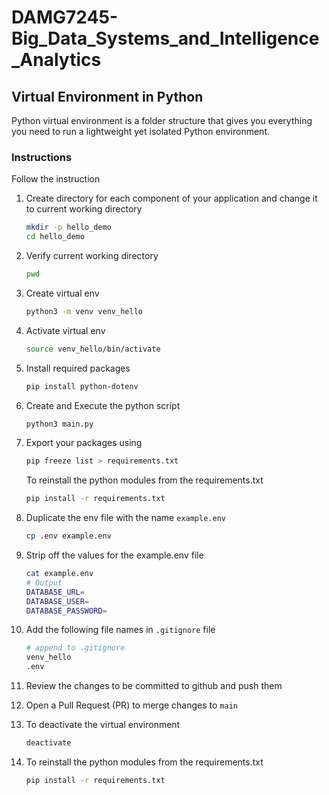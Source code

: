 # DAMG7245-Big_Data_Systems_and_Intelligence_Analytics

## Virtual Environment in Python

Python virtual environment is a folder structure that gives you everything you need to run a lightweight yet isolated Python environment.

### Instructions

Follow the instruction

1. Create directory for each component of your application and change it to current working directory
   ```bash
   mkdir -p hello_demo
   cd hello_demo
   ```

2. Verify current working directory
   ```bash
   pwd
   ```

3. Create virtual env
    ```bash
   python3 -m venv venv_hello
   ```

4. Activate virtual env
    ```bash
   source venv_hello/bin/activate
    ```

5. Install required packages
   ```bash
   pip install python-dotenv
   ```

6. Create and Execute the python script
    ```bash
    python3 main.py
    ```

7. Export your packages using
    ```bash
    pip freeze list > requirements.txt
    ```
   To reinstall the python modules from the requirements.txt
    ```bash
    pip install -r requirements.txt
    ```
      
8.  Duplicate the env file with the name `example.env`
    ```bash
    cp .env example.env
    ```
9.  Strip off the values for the example.env file
    ```bash
    cat example.env
    # Output
    DATABASE_URL=
    DATABASE_USER=
    DATABASE_PASSWORD=
    ```

10. Add the following file names in `.gitignore` file
    ```bash
    # append to .gitignore
    venv_hello 
    .env
    ```

11. Review the changes to be committed to github and push them
    
12. Open a Pull Request (PR) to merge changes to `main`

13. To deactivate the virtual environment
    ```bash
    deactivate
    ```
14. To reinstall the python modules from the requirements.txt
    ```bash
    pip install -r requirements.txt
    ```